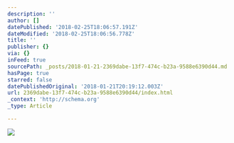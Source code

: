 ```yaml
---
description: ''
author: []
datePublished: '2018-02-25T18:06:57.191Z'
dateModified: '2018-02-25T18:06:56.778Z'
title: ''
publisher: {}
via: {}
inFeed: true
sourcePath: _posts/2018-01-21-2369dabe-13f7-474c-b23a-9588e6390d44.md
hasPage: true
starred: false
datePublishedOriginal: '2018-01-21T20:19:12.003Z'
url: 2369dabe-13f7-474c-b23a-9588e6390d44/index.html
_context: 'http://schema.org'
_type: Article

---
```

![](https://the-grid-user-content.s3-us-west-2.amazonaws.com/911d6d67-0f55-4461-a35d-bcc8aa9b24c0.jpg)